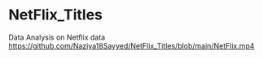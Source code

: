 # NetFlix_Titles
Data Analysis on Netflix data
https://github.com/Naziya18Sayyed/NetFlix_Titles/blob/main/NetFlix.mp4
